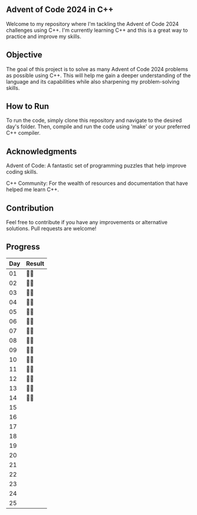 ## Advent of Code 2024 in C++
Welcome to my repository where I'm tackling the Advent of Code 2024 challenges using C++. I'm currently learning C++ and this is a great way to practice and improve my skills.

## Objective
The goal of this project is to solve as many Advent of Code 2024 problems as possible using C++. This will help me gain a deeper understanding of the language and its capabilities while also sharpening my problem-solving skills.

## How to Run
To run the code, simply clone this repository and navigate to the desired day's folder. Then, compile and run the code using 'make' or your preferred C++ compiler.

## Acknowledgments
Advent of Code: A fantastic set of programming puzzles that help improve coding skills.

C++ Community: For the wealth of resources and documentation that have helped me learn C++.

## Contribution
Feel free to contribute if you have any improvements or alternative solutions. Pull requests are welcome!

## Progress
| Day | Result|
| - | - |
| 01 | :star2::star2: |
| 02 | :star2::star2: |
| 03 | :star2::star2: |
| 04 | :star2::star2: |
| 05 | :star2::star2: |
| 06 | :star2::star2: |
| 07 | :star2::star2: |
| 08 | :star2::star2: |
| 09 | :star2::star2: |
| 10 | :star2::star2: |
| 11 | :star2::star2: |
| 12 | :star2::star2: |
| 13 | :star2::star2: |
| 14 | :star2::star2: |
| 15 |  |
| 16 |  |
| 17 |  |
| 18 |  |
| 19 |  |
| 20 |  |
| 21 |  |
| 22 |  |
| 23 |  |
| 24 |  |
| 25 |  |